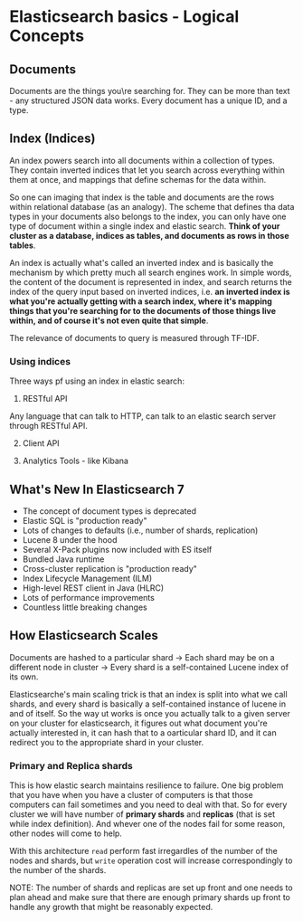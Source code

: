 # Elasticsearch basics - Logical Concepts 

## Documents

Documents are the things you\re searching for. They can be more than text - any structured JSON data works. Every document has a unique ID, and a type.

## Index (Indices)

An index powers search into all documents within a collection of types. They contain inverted indices that let you search across everything within them at once, and mappings that define schemas for the data within.

So one can imaging that index is the table and documents are the rows within relational database (as an analogy). The scheme that defines tha data types in your documents also belongs to the index, you can only have one type of document within a single index and elastic search. __Think of your cluster as a database, indices as tables, and documents as rows in those tables__.

An index is actually what's called an inverted index and is basically the mechanism by which pretty much all search engines work. In simple words, the content of the document is represented in index, and search returns the index of the query input based on inverted indices, i.e. __an inverted index is what you're actually getting with a search index, where it's mapping things that you're searching for to the documents of those things live within, and of course it's not even quite that simple__.

The relevance of documents to query is measured through TF-IDF.

### Using indices

Three ways pf using an index in elastic search:

1. RESTful API

Any language that can talk to HTTP, can talk to an elastic search server through RESTful API.

2. Client API

3. Analytics Tools - like Kibana

## What's New In Elasticsearch 7

* The concept of document types is deprecated
* Elastic SQL is "production ready"
* Lots of changes to defaults (i.e., number of shards, replication)
* Lucene 8 under the hood
* Several X-Pack plugins now included with ES itself
* Bundled Java runtime
* Cross-cluster replication is "production ready"
* Index Lifecycle Management (ILM)
* High-level REST client in Java (HLRC)
* Lots of performance improvements
* Countless little breaking changes

## How Elasticsearch Scales

Documents are hashed to a particular shard -> Each shard may be on a different node in cluster -> Every shard is a self-contained Lucene index of its own.

Elasticsearche's main scaling trick is that an index is split into what we call shards, and every shard is basically a self-contained instance of lucene in and of itself. So the way ut works is once you actually talk to a given server on your cluster for elasticsearch, it figures out what document you're actually interested in, it can hash that to a oarticular shard ID, and it can redirect you to the appropriate shard in your cluster.

### Primary and Replica shards

This is how elastic search maintains resilience to failure. One big problem that you have when you have a cluster of computers is that those computers can fail sometimes and you need to deal with that. So for every cluster we will have number of __primary shards__ and __replicas__ (that is set while index definition). And whever one of the nodes fail for some reason, other nodes will come to help.

With this architecture `read` perform fast irregardles of the number of the nodes and shards, but `write` operation cost will increase correspondingly to the number of the shards.

NOTE: The number of shards and replicas are set up front and one needs to plan ahead and make sure that there are enough primary shards up front to handle any growth that might be reasonably expected. 


